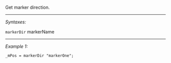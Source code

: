 Get marker direction.


---
*Syntaxes:*

`markerDir` markerName

---
*Example 1:*

```sqf
_mPos = markerDir "markerOne";
```